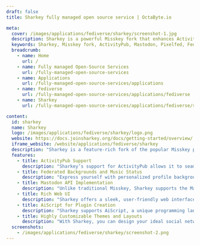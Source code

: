 ```yaml
---
draft: false
title: Sharkey fully managed open source service | OctaByte.io

meta:
  cover: /images/applications/fediverse/sharkey/screenshot-1.jpg
  description: Sharkey is a powerful Misskey fork that enhances ActivityPub interoperability with added features, including background music statuses, Mastodon API support, and a customizable web UI.
  keywords: Sharkey, Misskey fork, ActivityPub, Mastodon, Pixelfed, Fediverse, federated social network, ListenBrainz, customizable UI, web UI, social media features, Mastodon API
  breadcrumb:
    - name: Home
      url: /
    - name: Fully managed Open-Source Services
      url: /fully-managed-open-source-services
    - name: Applications
      url: /fully-managed-open-source-services/applications
    - name: Fediverse
      url: /fully-managed-open-source-services/applications/fediverse
    - name: Sharkey
      url: /fully-managed-open-source-services/applications/fediverse/sharkey

content:
  id: sharkey
  name: Sharkey
  logo: /images/applications/fediverse/sharkey/logo.png
  website: https://docs.joinsharkey.org/docs/getting-started/overview/
  iframe_website: /website/applications/fediverse/sharkey
  description: "Sharkey is a feature-rich fork of the popular Misskey platform, designed to provide an enriched social media experience while staying closely aligned with upstream changes. As an ActivityPub-compatible software, Sharkey seamlessly connects with thousands of servers across the Fediverse, enabling users to interact with communities on platforms like Mastodon, Akkoma, Pixelfed, and more. It goes beyond the basics with enhanced features, including federated music status updates via ListenBrainz and personalized profile backgrounds, offering a unique and customizable social experience. Whether you're an individual user or part of a larger network, Sharkey makes it easy to stay connected and express yourself."
  features:
    - title: ActivityPub Support
      description: "Sharkey’s support for ActivityPub allows it to seamlessly interact with other ActivityPub-compliant platforms, including Mastodon, Akkoma, Pixelfed, and more. Whether you’re connecting with friends on Sharkey or other networks, communication is always easy and fluid."
    - title: Federated Backgrounds and Music Status
      description: "Express yourself with personalized profile backgrounds and share your musical tastes with a dynamic music status powered by ListenBrainz. Let others know what you’re listening to and showcase your personality in new ways."
    - title: Mastodon API Implementation
      description: "Unlike traditional Misskey, Sharkey supports the Mastodon API, allowing for full compatibility with Mastodon clients and enabling users to interact with Sharkey servers through popular Mastodon applications."
    - title: Rich Web UI
      description: "Sharkey offers a sleek, user-friendly web interface that’s both powerful and intuitive. Its customizable features let you adjust the layout, add widgets, and even create custom themes to suit your preferences."
    - title: AiScript for Plugin Creation
      description: "Sharkey supports AiScript, a unique programming language that allows users to create plugins and add custom functionalities to their Sharkey instance, making the platform highly extensible and adaptable."
    - title: Highly Customizable Themes and Layouts
      description: "With Sharkey, you can design your ideal social network interface. Change themes, adjust layouts, and integrate widgets to make the platform work exactly the way you want it. The flexibility is endless for a truly personalized experience."
  screenshots:
    - /images/applications/fediverse/sharkey/screenshot-2.png
---
```

